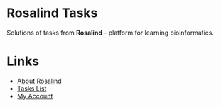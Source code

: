 # Rosalind Tasks
Solutions of tasks from **Rosalind** - platform for learning bioinformatics.

# Links
* [About Rosalind](http://rosalind.info/about/)
* [Tasks List](http://rosalind.info/problems/list-view)
* [My Account](http://rosalind.info/users/mihail.ruskevich)